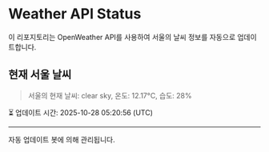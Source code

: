 
# Weather API Status

이 리포지토리는 OpenWeather API를 사용하여 서울의 날씨 정보를 자동으로 업데이트합니다.

## 현재 서울 날씨
> 서울의 현재 날씨: clear sky, 온도: 12.17°C, 습도: 28%

⏳ 업데이트 시간: 2025-10-28 05:20:56 (UTC)

---
자동 업데이트 봇에 의해 관리됩니다.
